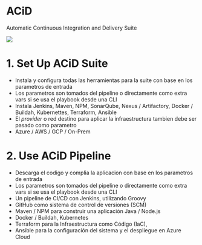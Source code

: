 # ACiD
Automatic Continuous Integration and Delivery Suite

![](/images/underCon.jpg)


# 1. Set Up ACiD Suite 

* Instala y configura todas las herramientas para la suite con base en los parametros de entrada
* Los parametros son tomados del pipeline o directamente como extra vars si se usa el playbook desde una CLI
* Instala Jenkins, Maven, NPM, SonarQube, Nexus / Artifactory, Docker / Buildah, Kubernettes, Terraform, Ansible
* El *provider* o red destino para aplicar la infraestructura tambien debe ser pasado como parametro
* Azure / AWS / GCP / On-Prem

# 2. Use ACiD Pipeline 

* Descarga el codigo y complia la aplicacion con base en los parametros de entrada
* Los parametros son tomados del pipeline o directamente como extra vars si se usa el playbook desde una CLI
* Un pipeline de CI/CD con Jenkins, utilizando Groovy
* GitHub como sistema de control de versiones (SCM)
* Maven / NPM para construir una aplicación Java / Node.js
* Docker / Buildah, Kubernetes
* Terraform para la Infraestructura como Código (IaC),
* Ansible para la configuración del sistema y el despliegue en Azure Cloud



